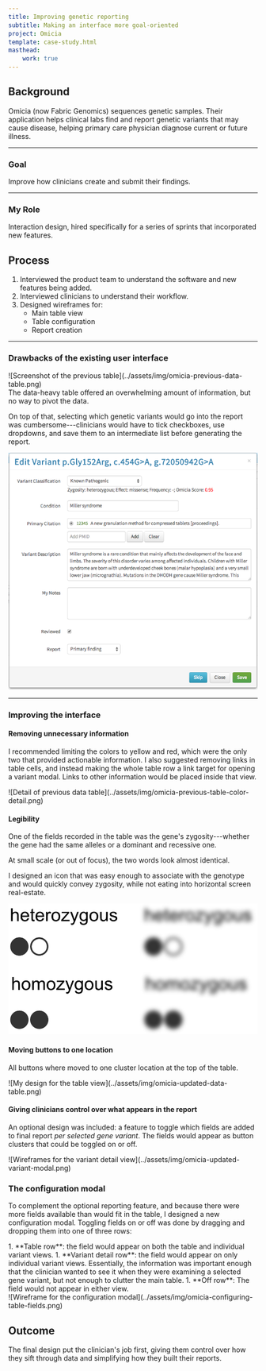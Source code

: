```yaml
---
title: Improving genetic reporting
subtitle: Making an interface more goal-oriented
project: Omicia
template: case-study.html
masthead:
    work: true
---
```


<section class="grid indenter:3/5 flip-top:kid border-top:3px border-accent:cyan">

## Background
Omicia (now Fabric Genomics) sequences genetic samples. Their application helps clinical labs find and report genetic variants that may cause disease, helping primary care physician diagnose current or future illness.

---

### Goal 
Improve how clinicians create and submit their findings.

---

### My Role 
Interaction design, hired specifically for a series of sprints that incorporated new features.

</section>
<section class="grid indenter:3/2/4 split-lists flip-top:kid border-top:3px border-accent:magenta">

## Process

1. Interviewed the product team to understand the software and new features being added.
1. Interviewed clinicians to understand their workflow.
1. Designed wireframes for:
    - Main table view
    - Table configuration
    - Report creation

---

### Drawbacks of the existing user interface

<div class="shadow:img five-sixths padding-stack">
![Screenshot of the previous table](../assets/img/omicia-previous-data-table.png)
</div>
The data-heavy table offered an overwhelming amount of information, but no way to pivot the data.

On top of that, selecting which genetic variants would go into the report was cumbersome---clinicians would have to tick checkboxes, use dropdowns, and save them to an intermediate list before generating the report. 

![Screenshot of the previous variant details modal window](../assets/img/omicia-previous-variant-modal.png)

--- 

### Improving the interface

#### Removing unnecessary information
I recommended limiting the colors to yellow and red, which were the only two that provided actionable information. I also suggested removing links in table cells, and instead making the whole table row a link target for opening a variant modal. Links to other information would be placed inside that view.

<div class="border:img padding-stack">
![Detail of previous data table](../assets/img/omicia-previous-table-color-detail.png)
</div>
 
#### Legibility
One of the fields recorded in the table was the gene's zygosity---whether the gene had the same alleles or a dominant and recessive one. 

At small scale (or out of focus), the two words look almost identical.

I designed an icon that was easy enough to associate with the genotype and would quickly convey zygosity, while not eating into horizontal screen real-estate. 

![Sometimes icons are more recognizable](../assets/img/omicia-zygosity-legibility.png)


#### Moving buttons to one location
All buttons where moved to one cluster location at the top of the table.

<div class="pano bkg:grey shadow:img">
![My design for the table view](../assets/img/omicia-updated-data-table.png)
</div>

#### Giving clinicians control over what appears in the report
An optional design was included: a feature to toggle which fields are added to final report _per selected gene variant_. The fields would appear as button clusters that could be toggled on or off.


<div class="pano bkg:grey shadow:img img-height:unset">
![Wireframes for the variant detail view](../assets/img/omicia-updated-variant-modal.png)
</div>

### The configuration modal
To complement the optional reporting feature, and because there were more fields available than would fit in the table, I designed a new configuration modal. Toggling fields on or off was  done by dragging and dropping them into one of three rows:

<div class="subgrid half">
1. **Table row**: the field would appear on both the table and individual variant views.
1. **Variant detail row**: the field would appear on only individual variant views. Essentially, the information was important enough that the clinician wanted to see it when they were examining a selected gene variant, but not enough to clutter the main table.
1. **Off row**: The field would not appear in either view.
</div>

<div class="pano bkg:grey shadow:img img-height:unset">
![Wireframe for the configuration modal](../assets/img/omicia-configuring-table-fields.png)
</div>


</section>
<section class="grid indenter:3/5 flip-top:kid border-top:3px border-accent:yellow">

## Outcome 
The final design put the clinician's job first, giving them control over how they sift through data and simplifying how they built their reports.

</section>
